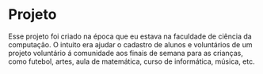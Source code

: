 # Projeto
Esse projeto foi criado na época que eu estava na faculdade de ciência da computação.
O intuito era ajudar o cadastro de alunos e voluntários de um projeto voluntário á comunidade aos finais de semana para as crianças, como futebol, artes, aula de matemática, curso de informática, música, etc.
